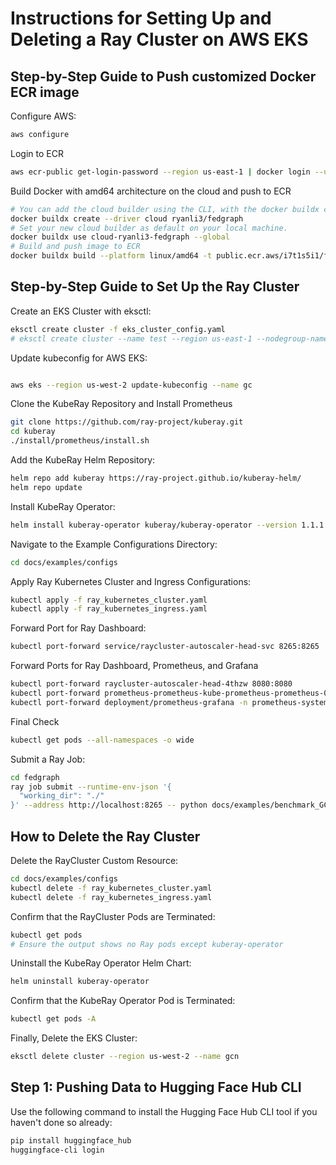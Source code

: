 # Instructions for Setting Up and Deleting a Ray Cluster on AWS EKS

## Step-by-Step Guide to Push customized Docker ECR image

Configure AWS:

```bash
aws configure
```

Login to ECR

```bash
aws ecr-public get-login-password --region us-east-1 | docker login --username AWS --password-stdin public.ecr.aws
```

Build Docker with amd64 architecture on the cloud and push to ECR

```bash
# You can add the cloud builder using the CLI, with the docker buildx create command.
docker buildx create --driver cloud ryanli3/fedgraph
# Set your new cloud builder as default on your local machine.
docker buildx use cloud-ryanli3-fedgraph --global
# Build and push image to ECR
docker buildx build --platform linux/amd64 -t public.ecr.aws/i7t1s5i1/fedgraph:gcn . --push
```

## Step-by-Step Guide to Set Up the Ray Cluster

Create an EKS Cluster with eksctl:

```bash
eksctl create cluster -f eks_cluster_config.yaml
# eksctl create cluster --name test --region us-east-1 --nodegroup-name standard-workers --node-type g4dn.xlarge --nodes 1 --nodes-min 1 --nodes-max 4 --managed
```

Update kubeconfig for AWS EKS:

```bash

aws eks --region us-west-2 update-kubeconfig --name gc

```

Clone the KubeRay Repository and Install Prometheus

```bash
git clone https://github.com/ray-project/kuberay.git
cd kuberay
./install/prometheus/install.sh
```

Add the KubeRay Helm Repository:

```bash
helm repo add kuberay https://ray-project.github.io/kuberay-helm/
helm repo update
```

Install KubeRay Operator:

```bash
helm install kuberay-operator kuberay/kuberay-operator --version 1.1.1
```

Navigate to the Example Configurations Directory:

```bash
cd docs/examples/configs
```

Apply Ray Kubernetes Cluster and Ingress Configurations:

```bash
kubectl apply -f ray_kubernetes_cluster.yaml
kubectl apply -f ray_kubernetes_ingress.yaml
```

Forward Port for Ray Dashboard:

```bash
kubectl port-forward service/raycluster-autoscaler-head-svc 8265:8265
```

Forward Ports for Ray Dashboard, Prometheus, and Grafana

```bash
kubectl port-forward raycluster-autoscaler-head-4thzw 8080:8080
kubectl port-forward prometheus-prometheus-kube-prometheus-prometheus-0 -n prometheus-system 9090:9090
kubectl port-forward deployment/prometheus-grafana -n prometheus-system 3000:3000
```

Final Check

```bash
kubectl get pods --all-namespaces -o wide
```

Submit a Ray Job:

```bash
cd fedgraph
ray job submit --runtime-env-json '{
  "working_dir": "./"
}' --address http://localhost:8265 -- python docs/examples/benchmark_GC.py

```

## How to Delete the Ray Cluster

Delete the RayCluster Custom Resource:

```bash
cd docs/examples/configs
kubectl delete -f ray_kubernetes_cluster.yaml
kubectl delete -f ray_kubernetes_ingress.yaml
```

Confirm that the RayCluster Pods are Terminated:

```bash
kubectl get pods
# Ensure the output shows no Ray pods except kuberay-operator
```

Uninstall the KubeRay Operator Helm Chart:

```bash
helm uninstall kuberay-operator
```

Confirm that the KubeRay Operator Pod is Terminated:

```bash
kubectl get pods -A
```

Finally, Delete the EKS Cluster:

```bash
eksctl delete cluster --region us-west-2 --name gcn
```

## Step 1: Pushing Data to Hugging Face Hub CLI

Use the following command to install the Hugging Face Hub CLI tool if you haven't done so already:

```bash
pip install huggingface_hub
huggingface-cli login
```
